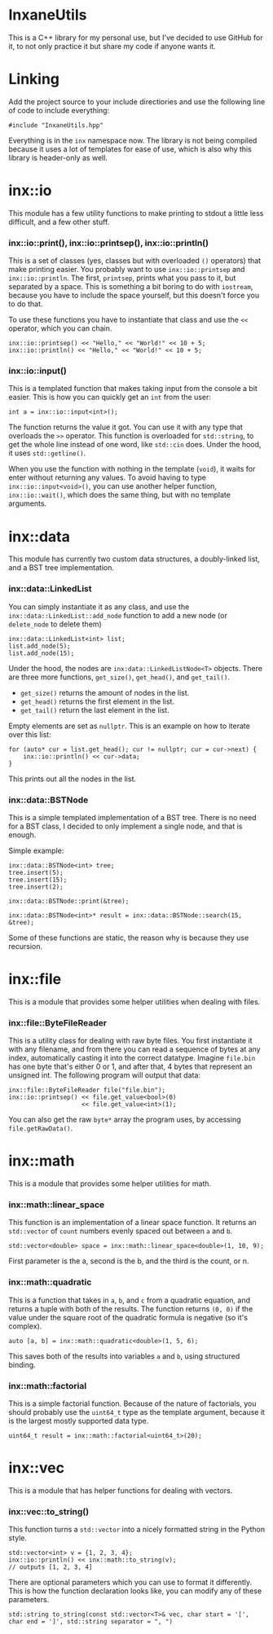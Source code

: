 # InxaneUtils
This is a C++ library for my personal use, but I've decided to use GitHub for it, to not only practice it but share my code if anyone wants it.
# Linking
Add the project source to your include directiories and use the following line of code to include everything:

    #include "InxaneUtils.hpp"
Everything is in the `inx` namespace now. The library is not being compiled because it uses a lot of templates for ease of use, which is also why this library is header-only as well.
# inx::io
This module has a few utility functions to make printing to stdout a little less difficult, and a few other stuff.
### inx::io::print(), inx::io::printsep(), inx::io::println()
This is a set of classes (yes, classes but with overloaded `()` operators) that make printing easier. You probably want to use `inx::io::printsep` and `inx::io::println`. The first, `printsep`, prints what you pass to it, but separated by a space. This is something a bit boring to do with `iostream`, because you have to include the space yourself, but this doesn't force you to do that.

To use these functions you have to instantiate that class and use the `<<` operator, which you can chain.

    inx::io::printsep() << "Hello," << "World!" << 10 + 5;
    inx::io::println() << "Hello," << "World!" << 10 + 5;
### inx::io::input()
This is a templated function that makes taking input from the console a bit easier.
This is how you can quickly get an `int` from the user:

    int a = inx::io::input<int>();
The function returns the value it got. You can use it with any type that overloads the `>>` operator.
This function is overloaded for `std::string`, to get the whole line instead of one word, like `std::cin` does. Under the hood, it uses `std::getline()`.

When you use the function with nothing in the template (`void`), it waits for enter without returning any values. To avoid having to type `inx::io::input<void>()`, you can use another helper function, `inx::io::wait()`, which does the same thing, but with no template arguments.

# inx::data
This module has currently two custom data structures, a doubly-linked list, and a BST tree implementation.
### inx::data::LinkedList
You can simply instantiate it as any class, and use the `inx::data::LinkedList::add_node` function to add a new node (or `delete_node` to delete them)

    inx::data::LinkedList<int> list;
    list.add_node(5);
    list.add_node(15);
Under the hood, the nodes are `inx:data::LinkedListNode<T>` objects.
There are three more functions, `get_size()`, `get_head()`, and `get_tail()`.

- `get_size()` returns the amount of nodes in the list.
- `get_head()` returns the first element in the list.
- `get_tail()` return the last element in the list.

Empty elements are set as `nullptr`.
This is an example on how to iterate over this list:

    for (auto* cur = list.get_head(); cur != nullptr; cur = cur->next) {
	    inx::io::println() << cur->data;
    }
This prints out all the nodes in the list.
### inx::data::BSTNode
This is a simple templated implementation of a BST tree. There is no need for a BST class, I decided to only implement a single node, and that is enough.

Simple example:

    inx::data::BSTNode<int> tree;
    tree.insert(5);
    tree.insert(15);
    tree.insert(2);
     
    inx::data::BSTNode::print(&tree);
    
    inx::data::BSTNode<int>* result = inx::data::BSTNode::search(15, &tree);
Some of these functions are static, the reason why is because they use recursion.

# inx::file
This is a module that provides some helper utilities when dealing with files.
### inx::file::ByteFileReader
This is a utility class for dealing with raw byte files.
You first instantiate it with any filename, and from there you can read a sequence of bytes at any index, automatically casting it into the correct datatype.
Imagine `file.bin` has one byte that's either 0 or 1, and after that, 4 bytes that represent an unsigned int. The following program will output that data:

    inx::file::ByteFileReader file("file.bin");
    inx::io::printsep() << file.get_value<bool>(0)
                        << file.get_value<int>(1);
    
You can also get the raw `byte*` array the program uses, by accessing `file.getRawData()`.
# inx::math
This is a module that provides some helper utilities for math.
### inx::math::linear_space
This function is an implementation of a linear space function. It returns an `std::vector` of `count` numbers evenly spaced out between `a` and `b`.

    std::vector<double> space = inx::math::linear_space<double>(1, 10, 9);
First parameter is the a, second is the b, and the third is the count, or n.
### inx::math::quadratic
This is a function that takes in `a`, `b`, and `c` from a quadratic equation, and returns a tuple with both of the results. The function returns `(0, 0)` if the value under the square root of the quadratic formula is negative (so it's complex).

    auto [a, b] = inx::math::quadratic<double>(1, 5, 6);
This saves both of the results into variables `a` and `b`, using structured binding.
### inx::math::factorial
This is a simple factorial function. Because of the nature of factorials, you should probably use the `uint64_t` type as the template argument, because it is the largest mostly supported data type.

    uint64_t result = inx::math::factorial<uint64_t>(20);
# inx::vec
This is a module that has helper functions for dealing with vectors.
### inx::vec::to_string()
This function turns a `std::vector` into a nicely formatted string in the Python style.

    std::vector<int> v = {1, 2, 3, 4};
    inx::io::println() << inx::math::to_string(v);
    // outputs [1, 2, 3, 4]
There are optional parameters which you can use to format it differently.
This is how the function declaration looks like, you can modify any of these parameters.

    std::string to_string(const std::vector<T>& vec, char start = '[', char end = ']', std::string separator = ", ")


